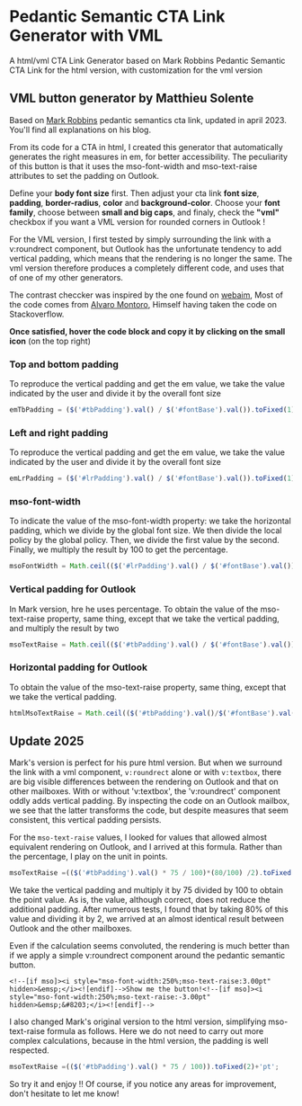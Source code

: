 # Pedantic Semantic CTA Link Generator with VML

A html/vml CTA Link Generator based on Mark Robbins Pedantic Semantic CTA Link for the html version, with customization for the vml version


## VML button generator by Matthieu Solente


Based on [Mark Robbins](https://www.goodemailcode.com/email-code/link-button) pedantic semantics cta link, updated in april 2023. You'll find all explanations on his blog.

From its code for a CTA in html, I created this generator that automatically generates the right measures in em, for better accessibility. The peculiarity of this button is that it uses the mso-font-width and mso-text-raise attributes to set the padding on Outlook. 

Define your **body font size** first. Then adjust your cta link **font size**, **padding**, **border-radius**, **color** and **background-color**. Choose your **font family**, choose between **small and big caps**, and finaly, check the **"vml"** checkbox if you want a VML version for rounded corners in Outlook ! 

For the VML version, I first tested by simply surrounding the link with a v:roundrect component, but Outlook has the unfortunate tendency to add vertical padding, which means that the rendering is no longer the same. The vml version therefore produces a completely different code, and uses that of one of my other generators.

The contrast checcker was inspired by the one found on [webaim](https://webaim.org/resources/contrastchecker/), Most of the code comes from [Alvaro Montoro](https://dev.to/alvaromontoro/building-your-own-color-contrast-checker-4j7o), Himself having taken the code on Stackoverflow.

**Once satisfied, hover the code block and copy it by clicking on the small icon** (on the top right)

### Top and bottom padding

To reproduce the vertical padding and get the em value, we take the value indicated by the user and divide it by the overall font size
```javascript
emTbPadding = ($('#tbPadding').val() / $('#fontBase').val()).toFixed(1)+'em';
```
### Left and right padding   

To reproduce the vertical padding and get the em value, we take the value indicated by the user and divide it by the overall font size
 
```javascript
emLrPadding = ($('#lrPadding').val() / $('#fontBase').val()).toFixed(1)+'em';
```  
### mso-font-width  

To indicate the value of the mso-font-width property: we take the horizontal padding, which we divide by the global font size. We then divide the local policy by the global policy. Then, we divide the first value by the second. Finally, we multiply the result by 100 to get the percentage.

```javascript
msoFontWidth = Math.ceil(($('#lrPadding').val() / $('#fontBase').val()) / ($('#fontSize').val() / $('#fontBase').val())*100)+'%';
```
### Vertical padding for Outlook 

In Mark version, hre he uses percentage. To obtain the value of the mso-text-raise property, same thing, except that we take the vertical padding, and multiply the result by two

```javascript
msoTextRaise = Math.ceil(($('#tbPadding').val() / $('#fontBase').val()) / ($('#fontSize').val() / $('#fontBase').val())*100)*2+'%';
```
### Horizontal padding for Outlook 

To obtain the value of the mso-text-raise property, same thing, except that we take the vertical padding.
```javascript
htmlMsoTextRaise = Math.ceil(($('#tbPadding').val()/$('#fontBase').val()) / ($('#fontSize').val() / $('#fontBase').val())*100)+'%';
```

## Update 2025

Mark's version is perfect for his pure html version. But when we surround the link with a vml component, `v:roundrect` alone or with `v:textbox`, there are big visible differences between the rendering on Outlook and that on other mailboxes. With or without 'v:textbox', the 'v:roundrect' component oddly adds vertical padding. By inspecting the code on an Outlook mailbox, we see that the latter transforms the code, but despite measures that seem consistent, this vertical padding persists.

For the `mso-text-raise` values, I looked for values ​​that allowed almost equivalent rendering on Outlook, and I arrived at this formula. Rather than the percentage, I play on the unit in points.

```javascript
msoTextRaise =(($('#tbPadding').val() * 75 / 100)*(80/100) /2).toFixed(2)+'pt';
```

We take the vertical padding and multiply it by 75 divided by 100 to obtain the point value. As is, the value, although correct, does not reduce the additional padding. After numerous tests, I found that by taking 80% of this value and dividing it by 2, we arrived at an almost identical result between Outlook and the other mailboxes. 

Even if the calculation seems convoluted, the rendering is much better than if we apply a simple v:roundrect component around the pedantic semantic button.

```
<!--[if mso]><i style="mso-font-width:250%;mso-text-raise:3.00pt" hidden>&emsp;</i><![endif]-->Show me the button!<!--[if mso]><i style="mso-font-width:250%;mso-text-raise:-3.00pt" hidden>&emsp;&#8203;</i><![endif]-->
```

I also changed Mark's original version to the html version, simplifying mso-text-raise formula as follows. Here we do not need to carry out more complex calculations, because in the html version, the padding is well respected.
```javascript
msoTextRaise =(($('#tbPadding').val() * 75 / 100)).toFixed(2)+'pt';
```
So try it and enjoy !! Of course, if you notice any areas for improvement, don't hesitate to let me know!

